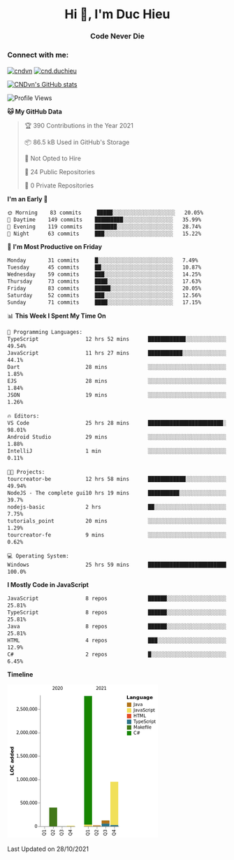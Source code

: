 <h1 align="center">Hi 👋, I'm Duc Hieu</h1>
<h3 align="center">Code Never Die</h3>

<h3 align="left">Connect with me:</h3>
<p align="left">
<a href="https://linkedin.com/in/cndvn" target="blank"><img align="center" src="https://img.shields.io/badge/LinkedIn-0077B5?style=for-the-badge&logo=linkedin&logoColor=white" alt="cndvn"/></a>
<a href="https://fb.com/cnd.duchieu" target="blank"><img align="center" src="https://img.shields.io/badge/Facebook-1877F2?style=for-the-badge&logo=facebook&logoColor=white" alt="cnd.duchieu"/></a>
</p>

[![CNDvn's GitHub stats](https://github-readme-stats.vercel.app/api?username=cndvn)](https://github.com/anuraghazra/github-readme-stats)

<!--START_SECTION:waka-->
![Profile Views](http://img.shields.io/badge/Profile%20Views-5-blue)

**🐱 My GitHub Data** 

> 🏆 390 Contributions in the Year 2021
 > 
> 📦 86.5 kB Used in GitHub's Storage 
 > 
> 🚫 Not Opted to Hire
 > 
> 📜 24 Public Repositories 
 > 
> 🔑 0 Private Repositories  
 > 
**I'm an Early 🐤** 

```text
🌞 Morning    83 commits     █████░░░░░░░░░░░░░░░░░░░░   20.05% 
🌆 Daytime    149 commits    █████████░░░░░░░░░░░░░░░░   35.99% 
🌃 Evening    119 commits    ███████░░░░░░░░░░░░░░░░░░   28.74% 
🌙 Night      63 commits     ███░░░░░░░░░░░░░░░░░░░░░░   15.22%

```
📅 **I'm Most Productive on Friday** 

```text
Monday       31 commits     █░░░░░░░░░░░░░░░░░░░░░░░░   7.49% 
Tuesday      45 commits     ██░░░░░░░░░░░░░░░░░░░░░░░   10.87% 
Wednesday    59 commits     ███░░░░░░░░░░░░░░░░░░░░░░   14.25% 
Thursday     73 commits     ████░░░░░░░░░░░░░░░░░░░░░   17.63% 
Friday       83 commits     █████░░░░░░░░░░░░░░░░░░░░   20.05% 
Saturday     52 commits     ███░░░░░░░░░░░░░░░░░░░░░░   12.56% 
Sunday       71 commits     ████░░░░░░░░░░░░░░░░░░░░░   17.15%

```


📊 **This Week I Spent My Time On** 

```text
💬 Programming Languages: 
TypeScript               12 hrs 52 mins      ████████████░░░░░░░░░░░░░   49.54% 
JavaScript               11 hrs 27 mins      ███████████░░░░░░░░░░░░░░   44.1% 
Dart                     28 mins             ░░░░░░░░░░░░░░░░░░░░░░░░░   1.85% 
EJS                      28 mins             ░░░░░░░░░░░░░░░░░░░░░░░░░   1.84% 
JSON                     19 mins             ░░░░░░░░░░░░░░░░░░░░░░░░░   1.26%

🔥 Editors: 
VS Code                  25 hrs 28 mins      ████████████████████████░   98.01% 
Android Studio           29 mins             ░░░░░░░░░░░░░░░░░░░░░░░░░   1.88% 
IntelliJ                 1 min               ░░░░░░░░░░░░░░░░░░░░░░░░░   0.11%

🐱‍💻 Projects: 
tourcreator-be           12 hrs 58 mins      ████████████░░░░░░░░░░░░░   49.94% 
NodeJS - The complete gui10 hrs 19 mins      ██████████░░░░░░░░░░░░░░░   39.7% 
nodejs-basic             2 hrs               ██░░░░░░░░░░░░░░░░░░░░░░░   7.75% 
tutorials_point          20 mins             ░░░░░░░░░░░░░░░░░░░░░░░░░   1.29% 
tourcreator-fe           9 mins              ░░░░░░░░░░░░░░░░░░░░░░░░░   0.62%

💻 Operating System: 
Windows                  25 hrs 59 mins      █████████████████████████   100.0%

```

**I Mostly Code in JavaScript** 

```text
JavaScript               8 repos             ██████░░░░░░░░░░░░░░░░░░░   25.81% 
TypeScript               8 repos             ██████░░░░░░░░░░░░░░░░░░░   25.81% 
Java                     8 repos             ██████░░░░░░░░░░░░░░░░░░░   25.81% 
HTML                     4 repos             ███░░░░░░░░░░░░░░░░░░░░░░   12.9% 
C#                       2 repos             █░░░░░░░░░░░░░░░░░░░░░░░░   6.45%

```


**Timeline**

![Chart not found](https://raw.githubusercontent.com/CNDvn/CNDvn/main/charts/bar_graph.png) 


 Last Updated on 28/10/2021
<!--END_SECTION:waka-->
